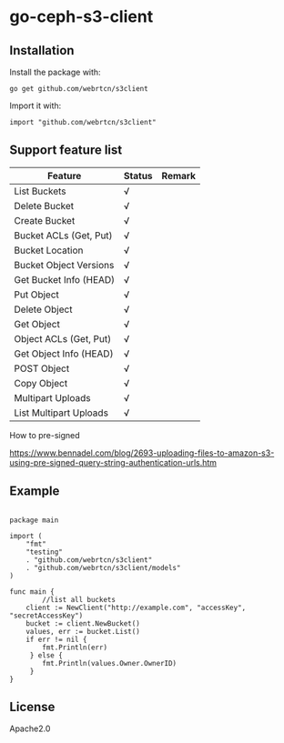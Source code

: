 # go-ceph-s3-client 

## Installation

Install the package with:

```
go get github.com/webrtcn/s3client
```

Import it with:

```
import "github.com/webrtcn/s3client"
```

## Support feature list

Feature | Status | Remark
---|---|---
List Buckets |  √
Delete Bucket|  √
Create Bucket|  √
Bucket ACLs (Get, Put) | √
Bucket Location | √
Bucket Object Versions | √
Get Bucket Info (HEAD) |√
Put Object|√|
Delete Object|√|
Get Object|√|
Object ACLs (Get, Put)|√|
Get Object Info (HEAD)|√|
POST Object|√|
Copy Object|√|
Multipart Uploads|√|
List Multipart Uploads|√


How to pre-signed

 https://www.bennadel.com/blog/2693-uploading-files-to-amazon-s3-using-pre-signed-query-string-authentication-urls.htm

## Example


```

package main

import (
	"fmt"
	"testing"
	. "github.com/webrtcn/s3client"
	. "github.com/webrtcn/s3client/models"
)

func main {
    	//list all buckets
	client := NewClient("http://example.com", "accessKey", "secretAccessKey")
	bucket := client.NewBucket()
	values, err := bucket.List()
	if err != nil {
	 	fmt.Println(err)
	 } else {
	 	fmt.Println(values.Owner.OwnerID)
	 }
}

```

## License

Apache2.0
